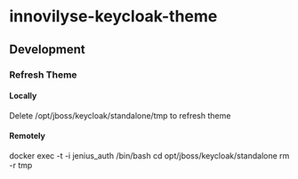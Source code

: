 # innovilyse-keycloak-theme

## Development

### Refresh Theme

#### Locally

Delete /opt/jboss/keycloak/standalone/tmp to refresh theme

#### Remotely
docker exec -t -i jenius_auth /bin/bash
cd opt/jboss/keycloak/standalone
rm -r tmp
